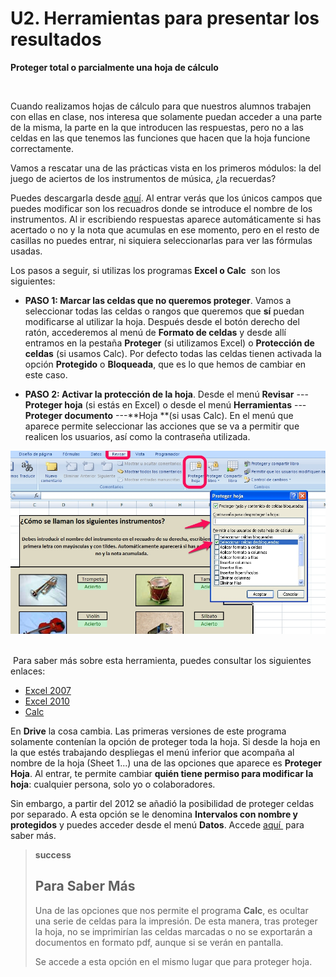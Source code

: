 
# U2. Herramientas para presentar los resultados

**Proteger total o parcialmente una hoja de cálculo**

 

Cuando realizamos hojas de cálculo para que nuestros alumnos trabajen con ellas en clase, nos interesa que solamente puedan acceder a una parte de la misma, la parte en la que introducen las respuestas, pero no a las celdas en las que tenemos las funciones que hacen que la hoja funcione correctamente.

Vamos a rescatar una de las prácticas vista en los primeros módulos: la del juego de aciertos de los instrumentos de música, ¿la recuerdas?

Puedes descargarla desde [aquí](http://aularagon.catedu.es/materialesaularagon2013/hojacalc/icos_musica.xlsx). Al entrar verás que los únicos campos que puedes modificar son los recuadros donde se introduce el nombre de los instrumentos. Al ir escribiendo respuestas aparece automáticamente si has acertado o no y la nota que acumulas en ese momento, pero en el resto de casillas no puedes entrar, ni siquiera seleccionarlas para ver las fórmulas usadas. 

Los pasos a seguir, si utilizas los programas **Excel o Calc**  son los siguientes:

- **PASO 1: Marcar las celdas que no queremos proteger**. Vamos a seleccionar todas las celdas o rangos que queremos que **sí** puedan modificarse al utilizar la hoja. Después desde el botón derecho del ratón, accederemos al menú de **Formato de celdas** y desde allí entramos en la pestaña **Proteger** (si utilizamos Excel) o **Protección de celdas** (si usamos Calc). Por defecto todas las celdas tienen activada la opción **Protegido** o **Bloqueada**, que es lo que hemos de cambiar en este caso.

- **PASO 2: Activar la protección de la hoja**. Desde el menú **Revisar** --- **Proteger hoja** (si estás en Excel) o desde el menú **Herramientas** --- **Proteger documento** ---**Hoja **(si usas Calc). En el menú que aparece permite seleccionar las acciones que se va a permitir que realicen los usuarios, así como la contraseña utilizada.

![4_02: Captura de pantalla propia - Proteger hoja](img/Figura_4_4.jpg) 

 Para saber más sobre esta herramienta, puedes consultar los siguientes enlaces:

* [Excel 2007](http://support.microsoft.com/kb/973079/es)
* [Excel 2010](http://office.microsoft.com/es-es/excel-help/proteger-documentos-libros-o-presentaciones-con-contrasenas-permisos-y-otras-restricciones-HA010354324.aspx)
* [Calc](http://wiki.open-office.es/Proteger_hojas_en_Calc)

En **Drive** la cosa cambia. Las primeras versiones de este programa solamente contenían la opción de proteger toda la hoja. Si desde la hoja en la que estés trabajando despliegas el menú inferior que acompaña al nombre de la hoja (Sheet 1...) una de las opciones que aparece es **Proteger Hoja**. Al entrar, te permite cambiar **quién tiene permiso para modificar la hoja**: cualquier persona, solo yo o colaboradores.

Sin embargo, a partir del 2012 se añadió la posibilidad de proteger celdas por separado. A esta opción se le denomina **Intervalos con nombre y protegidos** y puedes acceder desde el menú **Datos**. Accede [aquí ](https://support.google.com/drive/answer/63175?hl=es) para saber más.

>**success**
>
>## Para Saber Más
>
>Una de las opciones que nos permite el programa **Calc**, es ocultar una serie de celdas para la impresión. De esta manera, tras proteger la hoja, no se imprimirían las celdas marcadas o no se exportarán a documentos en formato pdf, aunque si se verán en pantalla.
>
>Se accede a esta opción en el mismo lugar que para proteger hoja.

